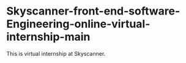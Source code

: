 # Skyscanner-front-end-software-Engineering-online-virtual-internship-main
This is virtual internship at Skyscanner.

